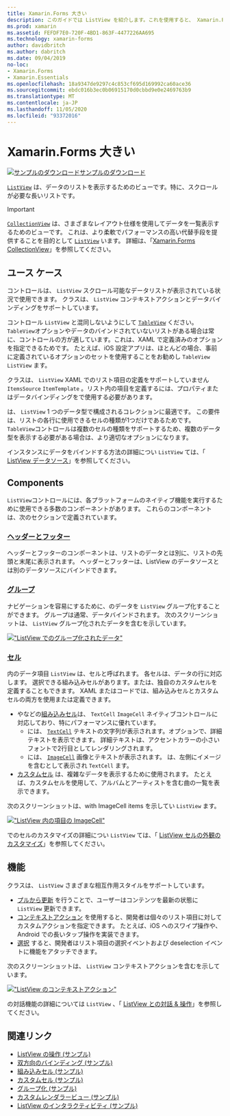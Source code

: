 ```yaml
---
title: Xamarin.Forms 大きい
description: このガイドでは ListView を紹介します。これを使用すると、 Xamarin.Forms 対話形式でデータを表示できます。
ms.prod: xamarin
ms.assetid: FEFDF7E0-720F-4BD1-863F-4477226AA695
ms.technology: xamarin-forms
author: davidbritch
ms.author: dabritch
ms.date: 09/04/2019
no-loc:
- Xamarin.Forms
- Xamarin.Essentials
ms.openlocfilehash: 18a9347de9297c4c853cf695d169992ca60ace36
ms.sourcegitcommit: ebdc016b3ec0b06915170d0cbbd9e0e2469763b9
ms.translationtype: MT
ms.contentlocale: ja-JP
ms.lasthandoff: 11/05/2020
ms.locfileid: "93372016"
---
```

# <a name="xamarinforms-listview"></a>Xamarin.Forms 大きい

[![サンプルのダウンロード](~/media/shared/download.png)サンプルのダウンロード](/samples/xamarin/xamarin-forms-samples/workingwithlistview)

[`ListView`](xref:Xamarin.Forms.ListView) は、データのリストを表示するためのビューです。特に、スクロールが必要な長いリストです。

> [!IMPORTANT]
> [`CollectionView`](xref:Xamarin.Forms.CollectionView) は、さまざまなレイアウト仕様を使用してデータを一覧表示するためのビューです。 これは、より柔軟でパフォーマンスの高い代替手段を提供することを目的として [`ListView`](xref:Xamarin.Forms.ListView) います。 詳細は、「[Xamarin.Forms CollectionView](~/xamarin-forms/user-interface/collectionview/index.md)」を参照してください。

## <a name="use-cases"></a>ユース ケース

コントロールは、 `ListView` スクロール可能なデータリストが表示されている状況で使用できます。 クラスは、 `ListView` コンテキストアクションとデータバインディングをサポートしています。

コントロール `ListView` と混同しないようにして [`TableView`](~/xamarin-forms/user-interface/tableview.md) ください。 `TableView`オプションやデータのバインドされていないリストがある場合は常に、コントロールの方が適しています。これは、XAML で定義済みのオプションを指定できるためです。 たとえば、iOS 設定アプリは、ほとんどの場合、事前に定義されているオプションのセットを使用することをお勧めし `TableView` `ListView` ます。

クラスは、 `ListView` XAML でのリスト項目の定義をサポートしていません `ItemsSource` `ItemTemplate` 。リスト内の項目を定義するには、プロパティまたはデータバインディングをで使用する必要があります。

は、 `ListView` 1 つのデータ型で構成されるコレクションに最適です。 この要件は、リストの各行に使用できるセルの種類が1つだけであるためです。 `TableView`コントロールは複数のセルの種類をサポートするため、複数のデータ型を表示する必要がある場合は、より適切なオプションになります。

インスタンスにデータをバインドする方法の詳細につい `ListView` ては、「 [ListView データソース](~/xamarin-forms/user-interface/listview/data-and-databinding.md)」を参照してください。

## <a name="components"></a>Components

`ListView`コントロールには、各プラットフォームのネイティブ機能を実行するために使用できる多数のコンポーネントがあります。 これらのコンポーネントは、次のセクションで定義されています。

### <a name="headers-and-footers"></a>[ヘッダーとフッター](customizing-list-appearance.md#headers-and-footers)

ヘッダーとフッターのコンポーネントは、リストのデータとは別に、リストの先頭と末尾に表示されます。 ヘッダーとフッターは、ListView のデータソースとは別のデータソースにバインドできます。

### <a name="groups"></a>[グループ](customizing-list-appearance.md#grouping)

ナビゲーションを容易にするために、のデータを `ListView` グループ化することができます。 グループは通常、データバインドされます。 次のスクリーンショットは、 `ListView` グループ化されたデータを含むを示しています。

[!["ListView でのグループ化されたデータ"](images/grouping-depth-cropped.png)](images/grouping-depth.png#lightbox "ListView でのグループ化されたデータ")

### <a name="cells"></a>[セル](customizing-cell-appearance.md)

内のデータ項目 `ListView` は、セルと呼ばれます。 各セルは、データの行に対応します。 選択できる組み込みセルがあります。または、独自のカスタムセルを定義することもできます。 XAML またはコードでは、組み込みセルとカスタムセルの両方を使用または定義できます。

- やなどの[組み込みセル](customizing-cell-appearance.md#built-in-cells)は、 `TextCell` `ImageCell` ネイティブコントロールに対応しており、特にパフォーマンスに優れています。
  - には、 [`TextCell`](customizing-cell-appearance.md#textcell) テキストの文字列が表示されます。オプションで、詳細テキストを表示できます。 詳細テキストは、アクセントカラーの小さいフォントで2行目としてレンダリングされます。
  - には、 [`ImageCell`](customizing-cell-appearance.md#imagecell) 画像とテキストが表示されます。 は、左側にイメージを含むとして表示され `TextCell` ます。
- [カスタムセル](customizing-cell-appearance.md#custom-cells) は、複雑なデータを表示するために使用されます。 たとえば、カスタムセルを使用して、アルバムとアーティストを含む曲の一覧を表示できます。

次のスクリーンショットは、with ImageCell items を示してい `ListView` ます。

[!["ListView 内の項目の ImageCell"](images/image-cell-default-cropped.png)](images/image-cell-default.png#lightbox "ListView の ImageCell 項目")

でのセルのカスタマイズの詳細につい `ListView` ては、「 [ListView セルの外観のカスタマイズ](customizing-cell-appearance.md)」を参照してください。

## <a name="functionality"></a>機能

クラスは、 `ListView` さまざまな相互作用スタイルをサポートしています。

- [プルから更新](interactivity.md#pull-to-refresh) を行うことで、ユーザーはコンテンツを最新の状態に `ListView` 更新できます。
- [コンテキストアクション](interactivity.md#context-actions) を使用すると、開発者は個々のリスト項目に対してカスタムアクションを指定できます。 たとえば、iOS へのスワイプ操作や、Android での長いタップ操作を実装できます。
- [選択](interactivity.md#selection-and-taps) すると、開発者はリスト項目の選択イベントおよび deselection イベントに機能をアタッチできます。

次のスクリーンショットは、 `ListView` コンテキストアクションを含むを示しています。

[!["ListView のコンテキストアクション"](images/context-default-cropped.png)](images/context-default.png#lightbox "ListView のコンテキストアクション")

の対話機能の詳細については `ListView` 、「 [ListView との対話 & 操作](interactivity.md)」を参照してください。

## <a name="related-links"></a>関連リンク

- [ListView の操作 (サンプル)](/samples/xamarin/xamarin-forms-samples/workingwithlistview)
- [双方向のバインディング (サンプル)](/samples/xamarin/xamarin-forms-samples/userinterface-listview-switchentrytwobinding)
- [組み込みセル (サンプル)](/samples/xamarin/xamarin-forms-samples/userinterface-listview-builtincells)
- [カスタムセル (サンプル)](/samples/xamarin/xamarin-forms-samples/userinterface-listview-customcells)
- [グループ化 (サンプル)](/samples/xamarin/xamarin-forms-samples/userinterface-listview-grouping)
- [カスタムレンダラービュー (サンプル)](/samples/xamarin/xamarin-forms-samples/workingwithlistviewnative/)
- [ListView のインタラクティビティ (サンプル)](/samples/xamarin/xamarin-forms-samples/userinterface-listview-interactivity)